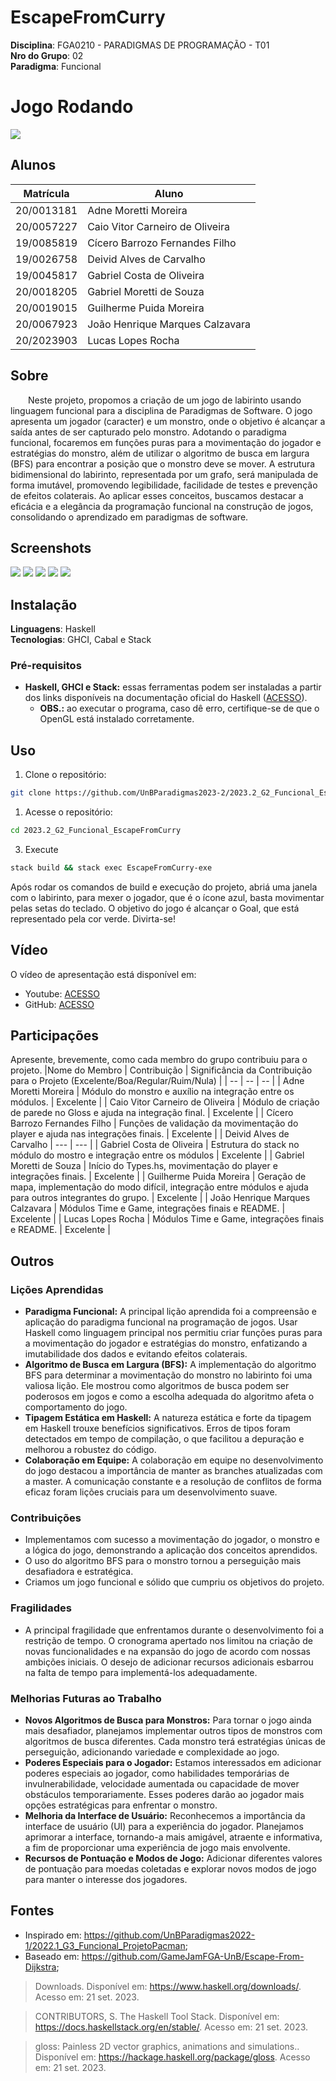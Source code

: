 # EscapeFromCurry

**Disciplina**: FGA0210 - PARADIGMAS DE PROGRAMAÇÃO - T01 <br>
**Nro do Grupo**: 02<br>
**Paradigma**: Funcional<br>

# Jogo Rodando
![](assets/jogoRodando.gif)
## Alunos
|Matrícula | Aluno |
| -- | -- |
| 20/0013181 | Adne Moretti Moreira |
| 20/0057227 | Caio Vitor Carneiro de Oliveira |
| 19/0085819 | Cícero Barrozo Fernandes Filho |
| 19/0026758 | Deivid Alves de Carvalho |
| 19/0045817 | Gabriel Costa de Oliveira |
| 20/0018205 | Gabriel Moretti de Souza |
| 20/0019015 | Guilherme Puida Moreira |
| 20/0067923 | João Henrique Marques Calzavara |
| 20/2023903 | Lucas Lopes Rocha |

## Sobre 
&emsp;&emsp;Neste projeto, propomos a criação de um jogo de labirinto usando linguagem funcional para a disciplina de Paradigmas de Software. O jogo apresenta um jogador (caracter) e um monstro, onde o objetivo é alcançar a saída antes de ser capturado pelo monstro. Adotando o paradigma funcional, focaremos em funções puras para a movimentação do jogador e estratégias do monstro, além de utilizar o algoritmo de busca em largura (BFS) para encontrar a posição que o monstro deve se mover. A estrutura bidimensional do labirinto, representada por um grafo, será manipulada de forma imutável, promovendo legibilidade, facilidade de testes e prevenção de efeitos colaterais. Ao aplicar esses conceitos, buscamos destacar a eficácia e a elegância da programação funcional na construção de jogos, consolidando o aprendizado em paradigmas de software.

## Screenshots
![](assets/Menu.png)
![](assets/JogoRodandoFacil.png)
![](assets/JogoRodandoDificil.png)
![](assets/FimDeJogo.png)
![](assets/VenceuJogo.png)

## Instalação 
**Linguagens**: Haskell<br>
**Tecnologias**: GHCI, Cabal e Stack <br>

### Pré-requisitos

- **Haskell, GHCI e Stack:** essas ferramentas podem ser instaladas a partir dos links disponíveis na documentação oficial do Haskell ([ACESSO](https://www.haskell.org/downloads/)).
    - **OBS.:** ao executar o programa, caso dê erro, certifique-se de que o OpenGL está instalado corretamente.

## Uso 

1. Clone o repositório:

```bash
git clone https://github.com/UnBParadigmas2023-2/2023.2_G2_Funcional_EscapeFromCurry
```

1. Acesse o repositório:

```bash
cd 2023.2_G2_Funcional_EscapeFromCurry
```

3. Execute

```bash
stack build && stack exec EscapeFromCurry-exe
```

Após rodar os comandos de build e execução do projeto, abriá uma janela com o labirinto, para mexer o jogador, que é o ícone azul, basta movimentar pelas setas do teclado. O objetivo do jogo é alcançar o Goal, que está representado pela cor verde. Divirta-se! 

## Vídeo
O vídeo de apresentação está disponível em:
- Youtube: [ACESSO](https://youtu.be/IEvDJBEH6ls?si=Z7ZxMqy8qvhN9vqW)
- GitHub: [ACESSO](assets/videoApresentacao.mp4)

## Participações
Apresente, brevemente, como cada membro do grupo contribuiu para o projeto.
|Nome do Membro | Contribuição | Significância da Contribuição para o Projeto (Excelente/Boa/Regular/Ruim/Nula) |
| -- | -- | -- |
| Adne Moretti Moreira | Módulo do monstro e auxílio na integração entre os módulos. | Excelente |
| Caio Vitor Carneiro de Oliveira | Módulo de criação de parede no Gloss e ajuda na integração final. | Excelente |
| Cícero Barrozo Fernandes Filho | Funções de validação da movimentação do player e ajuda nas integrações finais. | Excelente |
| Deivid Alves de Carvalho | --- | --- |
| Gabriel Costa de Oliveira | Estrutura do stack no módulo do mostro e integração entre os módulos  | Excelente |
| Gabriel Moretti de Souza | Início do Types.hs, movimentação do player e integrações finais. | Excelente |
| Guilherme Puida Moreira | Geração de mapa, implementação do modo difícil, integração entre módulos e ajuda para outros integrantes do grupo. | Excelente |
| João Henrique Marques Calzavara | Módulos Time e Game, integrações finais e README. | Excelente |
| Lucas Lopes Rocha | Módulos Time e Game, integrações finais e README. | Excelente |

## Outros 

### Lições Aprendidas
- **Paradigma Funcional:** A principal lição aprendida foi a compreensão e aplicação do paradigma funcional na programação de jogos. Usar Haskell como linguagem principal nos permitiu criar funções puras para a movimentação do jogador e estratégias do monstro, enfatizando a imutabilidade dos dados e evitando efeitos colaterais.
- **Algoritmo de Busca em Largura (BFS):** A implementação do algoritmo BFS para determinar a movimentação do monstro no labirinto foi uma valiosa lição. Ele mostrou como algoritmos de busca podem ser poderosos em jogos e como a escolha adequada do algoritmo afeta o comportamento do jogo.
- **Tipagem Estática em Haskell:** A natureza estática e forte da tipagem em Haskell trouxe benefícios significativos. Erros de tipos foram detectados em tempo de compilação, o que facilitou a depuração e melhorou a robustez do código.
- **Colaboração em Equipe:** A colaboração em equipe no desenvolvimento do jogo destacou a importância de manter as branches atualizadas com a master. A comunicação constante e a resolução de conflitos de forma eficaz foram lições cruciais para um desenvolvimento suave.

### Contribuições
- Implementamos com sucesso a movimentação do jogador, o monstro e a lógica do jogo, demonstrando a aplicação dos conceitos aprendidos.
- O uso do algoritmo BFS para o monstro tornou a perseguição mais desafiadora e estratégica.
- Criamos um jogo funcional e sólido que cumpriu os objetivos do projeto.

### Fragilidades
- A principal fragilidade que enfrentamos durante o desenvolvimento foi a restrição de tempo. O cronograma apertado nos limitou na criação de novas funcionalidades e na expansão do jogo de acordo com nossas ambições iniciais. O desejo de adicionar recursos adicionais esbarrou na falta de tempo para implementá-los adequadamente.

### Melhorias Futuras ao Trabalho
- **Novos Algoritmos de Busca para Monstros:** Para tornar o jogo ainda mais desafiador, planejamos implementar outros tipos de monstros com algoritmos de busca diferentes. Cada monstro terá estratégias únicas de perseguição, adicionando variedade e complexidade ao jogo.
- **Poderes Especiais para o Jogador:** Estamos interessados em adicionar poderes especiais ao jogador, como habilidades temporárias de invulnerabilidade, velocidade aumentada ou capacidade de mover obstáculos temporariamente. Esses poderes darão ao jogador mais opções estratégicas para enfrentar o monstro.
- **Melhoria da Interface de Usuário:** Reconhecemos a importância da interface de usuário (UI) para a experiência do jogador. Planejamos aprimorar a interface, tornando-a mais amigável, atraente e informativa, a fim de proporcionar uma experiência de jogo mais envolvente.
- **Recursos de Pontuação e Modos de Jogo:** Adicionar diferentes valores de pontuação para moedas coletadas e explorar novos modos de jogo para manter o interesse dos jogadores.

## Fontes
- Inspirado em: https://github.com/UnBParadigmas2022-1/2022.1_G3_Funcional_ProjetoPacman;
- Baseado em: https://github.com/GameJamFGA-UnB/Escape-From-Dijkstra;

> Downloads.  Disponível em: <https://www.haskell.org/downloads/>. Acesso em: 21 set. 2023.

> CONTRIBUTORS, S. The Haskell Tool Stack.  Disponível em: <https://docs.haskellstack.org/en/stable/>. Acesso em: 21 set. 2023.

> gloss: Painless 2D vector graphics, animations and simulations..  Disponível em: <https://hackage.haskell.org/package/gloss>. Acesso em: 21 set. 2023.


